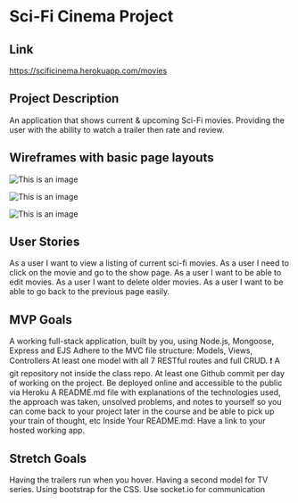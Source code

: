 # Sci-Fi Cinema Project


## Link
https://scificinema.herokuapp.com/movies

## Project Description
An application that shows current & upcoming Sci-Fi movies. Providing the user with the ability to watch a trailer then rate and review.

## Wireframes with basic page layouts
![This is an image](https://media.git.generalassemb.ly/user/40487/files/41379f80-722a-11ec-8dc8-35ee321e030b)

![This is an image](https://media.git.generalassemb.ly/user/40487/files/61fff500-722a-11ec-9601-c41df177d79f)

![This is an image](https://media.git.generalassemb.ly/user/40487/files/662c1280-722a-11ec-8f98-2f89d6568da8)

## User Stories
As a user I want to view a listing of current sci-fi movies.
As a user I need to click on the movie and go to the show page.
As a user I want to be able to edit movies.
As a user I want to delete older movies.
As a user I want to be able to go back to the previous page easily.

## MVP Goals
A working full-stack application, built by you, using Node.js, Mongoose, Express and EJS
Adhere to the MVC file structure: Models, Views, Controllers
At least one model with all 7 RESTful routes and full CRUD.
❗ A git repository not inside the class repo.
At least one Github commit per day of working on the project.
Be deployed online and accessible to the public via Heroku
A README.md file with explanations of the technologies used, the approach was taken, unsolved problems, and notes to yourself so you can come back to your project later in the course and be able to pick up your train of thought, etc
Inside Your README.md:
Have a link to your hosted working app.

## Stretch Goals
Having the trailers run when you hover.
Having a second model for TV series.
Using bootstrap for the CSS.
Use socket.io for communication
